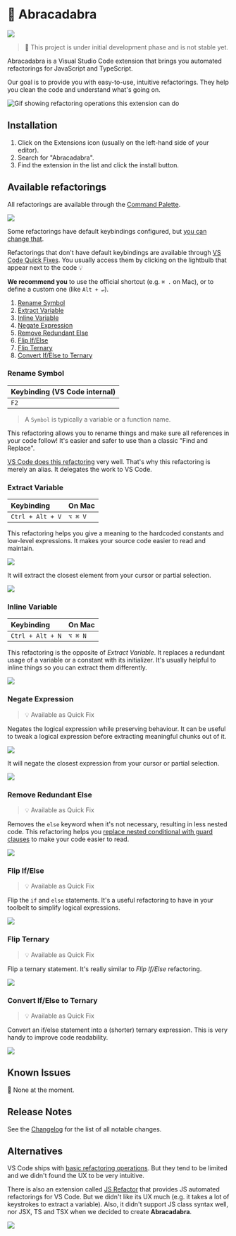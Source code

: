 # 🧙‍ Abracadabra

![](https://img.shields.io/badge/it%27s-magic-purple.svg)

> 👷 This project is under initial development phase and is not stable yet.

Abracadabra is a Visual Studio Code extension that brings you automated refactorings for JavaScript and TypeScript.

Our goal is to provide you with easy-to-use, intuitive refactorings. They help you clean the code and understand what's going on.

![Gif showing refactoring operations this extension can do][demo-extension]

## Installation

1. Click on the Extensions icon (usually on the left-hand side of your editor).
1. Search for "Abracadabra".
1. Find the extension in the list and click the install button.

## Available refactorings

All refactorings are available through the [Command Palette][command-palette].

![][demo-command-palette]

Some refactorings have default keybindings configured, but [you can change that][change-keybindings].

Refactorings that don't have default keybindings are available through [VS Code Quick Fixes][vscode-quick-fixes]. You usually access them by clicking on the lightbulb that appear next to the code 💡

**We recommend you** to use the official shortcut (e.g. `⌘ .` on Mac), or to define a custom one (like `Alt + ↵`).

1. [Rename Symbol](#rename-symbol)
1. [Extract Variable](#extract-variable)
1. [Inline Variable](#inline-variable)
1. [Negate Expression](#negate-expression)
1. [Remove Redundant Else](#remove-redundant-else)
1. [Flip If/Else](#flip-ifelse)
1. [Flip Ternary](#flip-ternary)
1. [Convert If/Else to Ternary](#convert-ifelse-to-ternary)

### Rename Symbol

| Keybinding (VS Code internal) |
| :---------------------------- |
| `F2`                          |

> A `Symbol` is typically a variable or a function name.

This refactoring allows you to rename things and make sure all references in your code follow! It's easier and safer to use than a classic "Find and Replace".

[VS Code does this refactoring][vscode-rename-symbol] very well. That's why this refactoring is merely an alias. It delegates the work to VS Code.

### Extract Variable

| Keybinding       | On Mac  |
| :--------------- | :------ |
| `Ctrl + Alt + V` | `⌥ ⌘ V` |

This refactoring helps you give a meaning to the hardcoded constants and low-level expressions. It makes your source code easier to read and maintain.

![][demo-extract-variable]

It will extract the closest element from your cursor or partial selection.

![][demo-extract-variable-partial]

### Inline Variable

| Keybinding       | On Mac  |
| :--------------- | :------ |
| `Ctrl + Alt + N` | `⌥ ⌘ N` |

This refactoring is the opposite of _Extract Variable_. It replaces a redundant usage of a variable or a constant with its initializer. It's usually helpful to inline things so you can extract them differently.

![][demo-inline-variable]

### Negate Expression

> 💡 Available as Quick Fix

Negates the logical expression while preserving behaviour. It can be useful to tweak a logical expression before extracting meaningful chunks out of it.

![][demo-negate-expression]

It will negate the closest expression from your cursor or partial selection.

![][demo-negate-expression-partial]

### Remove Redundant Else

> 💡 Available as Quick Fix

Removes the `else` keyword when it's not necessary, resulting in less nested code. This refactoring helps you [replace nested conditional with guard clauses][replace-nested-conditional-with-guard-clauses] to make your code easier to read.

![][demo-remove-redundant-else]

### Flip If/Else

> 💡 Available as Quick Fix

Flip the `if` and `else` statements. It's a useful refactoring to have in your toolbelt to simplify logical expressions.

![][demo-flip-if-else]

### Flip Ternary

> 💡 Available as Quick Fix

Flip a ternary statement. It's really similar to _Flip If/Else_ refactoring.

![][demo-flip-ternary]

### Convert If/Else to Ternary

> 💡 Available as Quick Fix

Convert an if/else statement into a (shorter) ternary expression. This is very handy to improve code readability.

![][demo-convert-if-else-to-ternary]

## Known Issues

🌈 None at the moment.

## Release Notes

See the [Changelog][changelog] for the list of all notable changes.

## Alternatives

VS Code ships with [basic refactoring operations][vscode-refactorings]. But they tend to be limited and we didn't found the UX to be very intuitive.

There is also an extension called [JS Refactor][js-refactor] that provides JS automated refactorings for VS Code. But we didn't like its UX much (e.g. it takes a lot of keystrokes to extract a variable). Also, it didn't support JS class syntax well, nor JSX, TS and TSX when we decided to create **Abracadabra**.

![](https://github.com/nicoespeon/abracadabra/blob/master/docs/demo/magic.gif?raw=true)

<!-- Links -->

[command-palette]: https://code.visualstudio.com/docs/getstarted/userinterface#_command-palette
[change-keybindings]: https://code.visualstudio.com/docs/getstarted/keybindings
[vscode-refactorings]: https://code.visualstudio.com/docs/editor/refactoring
[vscode-quick-fixes]: https://code.visualstudio.com/docs/editor/refactoring#_code-actions-quick-fixes-and-refactorings
[vscode-rename-symbol]: https://code.visualstudio.com/docs/editor/refactoring#_rename-symbol
[js-refactor]: https://marketplace.visualstudio.com/items?itemName=cmstead.jsrefactor
[changelog]: https://github.com/nicoespeon/abracadabra/blob/master/CHANGELOG.md
[replace-nested-conditional-with-guard-clauses]: https://refactoring.guru/replace-nested-conditional-with-guard-clauses

<!-- Demo images -->

[demo-extension]: https://github.com/nicoespeon/abracadabra/blob/master/docs/demo/extension.gif?raw=true
[demo-command-palette]: https://github.com/nicoespeon/abracadabra/blob/master/docs/demo/command-palette.png?raw=true
[demo-extract-variable]: https://github.com/nicoespeon/abracadabra/blob/master/docs/demo/extract-variable.gif?raw=true
[demo-extract-variable-partial]: https://github.com/nicoespeon/abracadabra/blob/master/docs/demo/extract-variable-partial.gif?raw=true
[demo-inline-variable]: https://github.com/nicoespeon/abracadabra/blob/master/docs/demo/inline-variable.gif?raw=true
[demo-negate-expression]: https://github.com/nicoespeon/abracadabra/blob/master/docs/demo/negate-expression.gif?raw=true
[demo-negate-expression-partial]: https://github.com/nicoespeon/abracadabra/blob/master/docs/demo/negate-expression-partial.gif?raw=true
[demo-remove-redundant-else]: https://github.com/nicoespeon/abracadabra/blob/master/docs/demo/remove-redundant-else.gif?raw=true
[demo-flip-if-else]: https://github.com/nicoespeon/abracadabra/blob/master/docs/demo/flip-if-else.gif?raw=true
[demo-flip-ternary]: https://github.com/nicoespeon/abracadabra/blob/master/docs/demo/flip-ternary.gif?raw=true
[demo-convert-if-else-to-ternary]: https://github.com/nicoespeon/abracadabra/blob/master/docs/demo/convert-if-else-to-ternary.gif?raw=true
